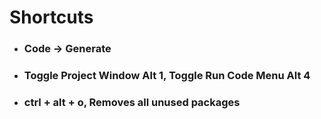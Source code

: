# Shortcuts

- ### Code -> Generate
- ### Toggle Project Window Alt 1, Toggle Run Code Menu Alt 4
- ### ctrl + alt + o, Removes all unused packages
